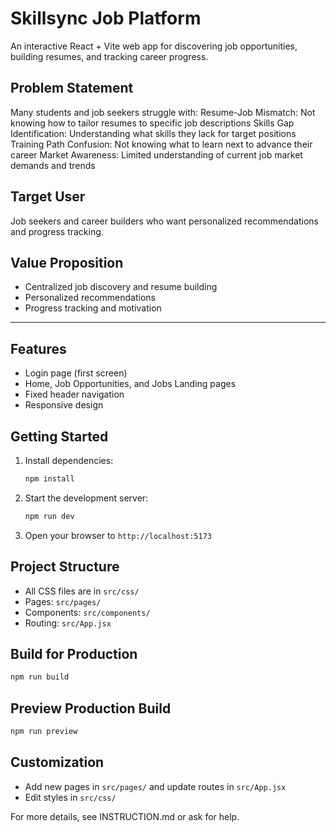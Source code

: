
# Skillsync Job Platform

An interactive React + Vite web app for discovering job opportunities, building resumes, and tracking career progress.

## Problem Statement
Many students and job seekers struggle with:
Resume-Job Mismatch: Not knowing how to tailor resumes to specific job descriptions
Skills Gap Identification: Understanding what skills they lack for target positions
Training Path Confusion: Not knowing what to learn next to advance their career
Market Awareness: Limited understanding of current job market demands and trends
## Target User
Job seekers and career builders who want personalized recommendations and progress tracking.

## Value Proposition
- Centralized job discovery and resume building
- Personalized recommendations
- Progress tracking and motivation

---

## Features
- Login page (first screen)
- Home, Job Opportunities, and Jobs Landing pages
- Fixed header navigation
- Responsive design

## Getting Started
1. Install dependencies:
	```bash
	npm install
	```
2. Start the development server:
	```bash
	npm run dev
	```
3. Open your browser to `http://localhost:5173`

## Project Structure
- All CSS files are in `src/css/`
- Pages: `src/pages/`
- Components: `src/components/`
- Routing: `src/App.jsx`

## Build for Production
```bash
npm run build
```

## Preview Production Build
```bash
npm run preview
```

## Customization
- Add new pages in `src/pages/` and update routes in `src/App.jsx`
- Edit styles in `src/css/`

For more details, see INSTRUCTION.md or ask for help.
